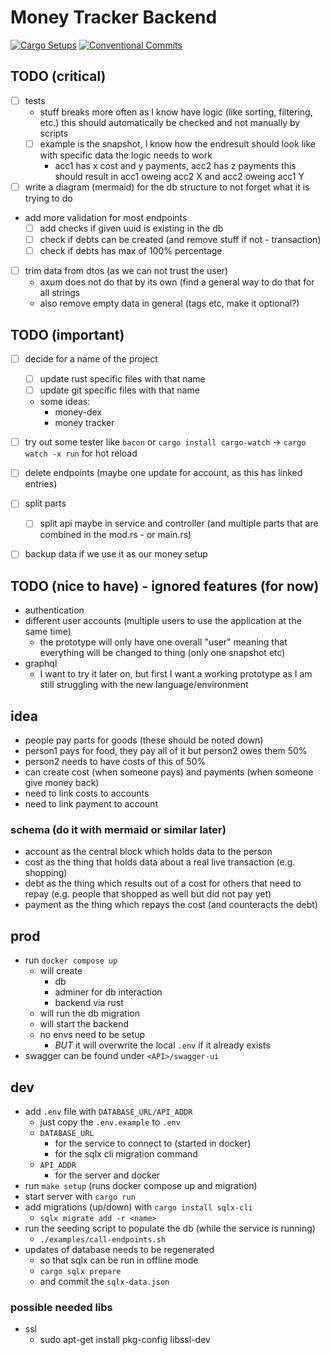 # Money Tracker Backend

[![Cargo Setups](https://github.com/eckon/rust-backend/actions/workflows/cargo.yml/badge.svg)](https://github.com/eckon/rust-backend/actions/workflows/cargo.yml)
[![Conventional Commits](https://github.com/eckon/rust-backend/actions/workflows/conventional-commits.yml/badge.svg)](https://github.com/eckon/rust-backend/actions/workflows/conventional-commits.yml)


## TODO (critical)
- [ ] tests
  - stuff breaks more often as I know have logic (like sorting, filtering, etc.) this should automatically be checked and not manually by scripts
  - [ ] example is the snapshot, I know how the endresult should look like with specific data the logic needs to work
    - acc1 has x cost and y payments, acc2 has z payments this should result in acc1 oweing acc2 X and acc2 oweing acc1 Y
- [ ] write a diagram (mermaid) for the db structure to not forget what it is trying to do
- add more validation for most endpoints
  - [ ] add checks if given uuid is existing in the db
  - [ ] check if debts can be created (and remove stuff if not - transaction)
  - [ ] check if debts has max of 100% percentage
- [ ] trim data from dtos (as we can not trust the user)
  - axum does not do that by its own (find a general way to do that for all strings
  - also remove empty data in general (tags etc, make it optional?)


## TODO (important)
- [ ] decide for a name of the project
  - [ ] update rust specific files with that name
  - [ ] update git specific files with that name
  - some ideas:
    - money-dex
    - money tracker
- [ ] try out some tester like `bacon` or `cargo install cargo-watch` -> `cargo watch -x run` for hot reload
- [ ] delete endpoints (maybe one update for account, as this has linked entries)
- [ ] split parts
  - [ ] split api maybe in service and controller (and multiple parts that are combined in the mod.rs - or main.rs)
- [ ] backup data if we use it as our money setup


## TODO (nice to have) - ignored features (for now)
- authentication
- different user accounts (multiple users to use the application at the same time)
  - the prototype will only have one overall "user" meaning that everything will be changed to thing (only one snapshot etc)
- graphql
  - I want to try it later on, but first I want a working prototype as I am still struggling with the new language/environment


## idea
- people pay parts for goods (these should be noted down)
- person1 pays for food, they pay all of it but person2 owes them 50%
- person2 needs to have costs of this of 50%
- can create cost (when someone pays) and payments (when someone give money back)
- need to link costs to accounts
- need to link payment to account


### schema (do it with mermaid or similar later)
- account as the central block which holds data to the person
- cost as the thing that holds data about a real live transaction (e.g. shopping)
- debt as the thing which results out of a cost for others that need to repay (e.g. people that shopped as well but did not pay yet)
- payment as the thing which repays the cost (and counteracts the debt)


## prod
- run `docker compose up`
  - will create
    - db
    - adminer for db interaction
    - backend via rust
  - will run the db migration
  - will start the backend
  - no envs need to be setup
    - *BUT* it will overwrite the local `.env` if it already exists
- swagger can be found under `<API>/swagger-ui`


## dev
- add `.env` file with `DATABASE_URL/API_ADDR`
  - just copy the `.env.example` to `.env`
  - `DATABASE_URL`
    - for the service to connect to (started in docker)
    - for the sqlx cli migration command
  - `API_ADDR`
    - for the server and docker
- run `make setup` (runs docker compose up and migration)
- start server with `cargo run`
- add migrations (up/down) with `cargo install sqlx-cli`
  - `sqlx migrate add -r <name>`
- run the seeding script to populate the db (while the service is running)
  - `./examples/call-endpoints.sh`
- updates of database needs to be regenerated
  - so that sqlx can be run in offline mode
  - `cargo sqlx prepare`
  - and commit the `sqlx-data.json`

### possible needed libs
- ssl
  - sudo apt-get install pkg-config libssl-dev
